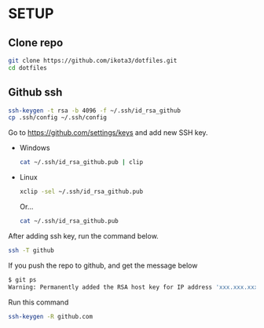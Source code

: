 # SETUP

## Clone repo

```bash
git clone https://github.com/ikota3/dotfiles.git
cd dotfiles
```

## Github ssh

```bash
ssh-keygen -t rsa -b 4096 -f ~/.ssh/id_rsa_github
cp .ssh/config ~/.ssh/config
```

Go to https://github.com/settings/keys and add new SSH key.

- Windows

    ```bash
    cat ~/.ssh/id_rsa_github.pub | clip
    ```

- Linux

    ```bash
    xclip -sel ~/.ssh/id_rsa_github.pub
    ```

    Or...

    ```bash
    cat ~/.ssh/id_rsa_github.pub
    ```

After adding ssh key, run the command below.

```bash
ssh -T github
```

If you push the repo to github, and get the message below

```bash
$ git ps
Warning: Permanently added the RSA host key for IP address 'xxx.xxx.xxx.xxx' to the list of known hosts.
```

Run this command
```bash
ssh-keygen -R github.com
```
